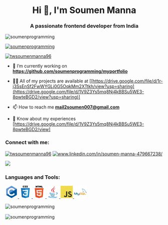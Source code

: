 <h1 align="center">Hi 👋, I'm Soumen Manna</h1>
<h3 align="center">A passionate frontend developer from India</h3>

<p align="left"> <img src="https://komarev.com/ghpvc/?username=soumenprogramming&label=Profile&color=0e75b6&style=flat" alt="soumenprogramming" /> </p>

<p align="left"> <a href="https://github.com/ryo-ma/github-profile-trophy"><img src="https://github-profile-trophy.vercel.app/?username=soumenprogramming" alt="soumenprogramming" /></a> </p>

<p align="left"> <a href="https://twitter.com/soumenmanna96" target="blank"><img src="https://img.shields.io/twitter/follow/twsoumenmanna96?logo=twitter&style=for-the-badge" alt="twsoumenmanna96" /></a> </p>

- 🔭 I’m currently working on **https://github.com/soumenprogramming/myportfolio**

- 👨‍💻 All of my projects are available at [[https://drive.google.com/file/d/1r-j3SsEnSf2FwWYGLj0G5OqkMm2XTtkh/view?usp=sharing](https://drive.google.com/file/d/1V9Z3Ys5mq8Nj4kBBSu5WE3-8pwteBGD2/view?usp=sharing)]

- 📫 How to reach me **mail2soumen007@gmail.com**

- 📄 Know about my experiences [https://drive.google.com/file/d/1V9Z3Ys5mq8Nj4kBBSu5WE3-8pwteBGD2/view]
<h3 align="left">Connect with me:</h3>
<p align="left">
<a href="https://twitter.com/twsoumenmanna96" target="blank"><img align="center" src="https://raw.githubusercontent.com/rahuldkjain/github-profile-readme-generator/master/src/images/icons/Social/twitter.svg" alt="twsoumenmanna96" height="30" width="40" /></a>
<a href="https://www.linkedin.com/in/soumen-manna-479667238/" target="blank"><img align="center" src="https://raw.githubusercontent.com/rahuldkjain/github-profile-readme-generator/master/src/images/icons/Social/linked-in-alt.svg" alt="www.linkedin.com/in/soumen-manna-479667238/" height="30" width="40" /></a>
</p>
<picture>
  <source
    srcset="https://github-readme-stats.vercel.app/api?username=soumenprogramming&show_icons=true&theme=dark"
    media="(prefers-color-scheme: dark)"
  />
  <source
    srcset="https://github-readme-stats.vercel.app/api?username=soumenprogramming&show_icons=true"
    media="(prefers-color-scheme: light), (prefers-color-scheme: no-preference)"
  />
  <img src="https://github-readme-stats.vercel.app/api?username=soumenprogramming&show_icons=true" />
</picture>

<h3 align="left">Languages and Tools:</h3>
<p align="left"> <a href="https://www.cprogramming.com/" target="_blank" rel="noreferrer"> <img src="https://raw.githubusercontent.com/devicons/devicon/master/icons/c/c-original.svg" alt="c" width="40" height="40"/> </a> <a href="https://www.w3schools.com/css/" target="_blank" rel="noreferrer"> <img src="https://raw.githubusercontent.com/devicons/devicon/master/icons/css3/css3-original-wordmark.svg" alt="css3" width="40" height="40"/> </a> <a href="https://www.w3.org/html/" target="_blank" rel="noreferrer"> <img src="https://raw.githubusercontent.com/devicons/devicon/master/icons/html5/html5-original-wordmark.svg" alt="html5" width="40" height="40"/> </a> <a href="https://www.java.com" target="_blank" rel="noreferrer"> <img src="https://raw.githubusercontent.com/devicons/devicon/master/icons/java/java-original.svg" alt="java" width="40" height="40"/> </a> <a href="https://developer.mozilla.org/en-US/docs/Web/JavaScript" target="_blank" rel="noreferrer"> <img src="https://raw.githubusercontent.com/devicons/devicon/master/icons/javascript/javascript-original.svg" alt="javascript" width="40" height="40"/> </a> <a href="https://www.mysql.com/" target="_blank" rel="noreferrer"> <img src="https://raw.githubusercontent.com/devicons/devicon/master/icons/mysql/mysql-original-wordmark.svg" alt="mysql" width="40" height="40"/> </a> </p>

<p><img align="center" src="https://github-readme-stats.vercel.app/api/top-langs?username=soumenprogramming&show_icons=true&locale=en&layout=compact" alt="soumenprogramming" /></p>

<p><img align="center" src="https://github-readme-streak-stats.herokuapp.com/?user=soumenprogramming&" alt="soumenprogramming" /></p>
